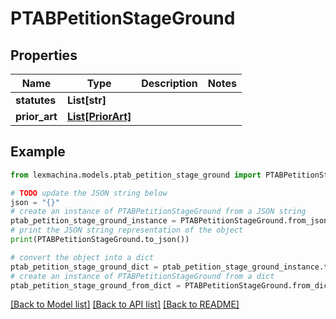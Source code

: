# PTABPetitionStageGround


## Properties

Name | Type | Description | Notes
------------ | ------------- | ------------- | -------------
**statutes** | **List[str]** |  | 
**prior_art** | [**List[PriorArt]**](PriorArt.md) |  | 

## Example

```python
from lexmachina.models.ptab_petition_stage_ground import PTABPetitionStageGround

# TODO update the JSON string below
json = "{}"
# create an instance of PTABPetitionStageGround from a JSON string
ptab_petition_stage_ground_instance = PTABPetitionStageGround.from_json(json)
# print the JSON string representation of the object
print(PTABPetitionStageGround.to_json())

# convert the object into a dict
ptab_petition_stage_ground_dict = ptab_petition_stage_ground_instance.to_dict()
# create an instance of PTABPetitionStageGround from a dict
ptab_petition_stage_ground_from_dict = PTABPetitionStageGround.from_dict(ptab_petition_stage_ground_dict)
```
[[Back to Model list]](../README.md#documentation-for-models) [[Back to API list]](../README.md#documentation-for-api-endpoints) [[Back to README]](../README.md)


